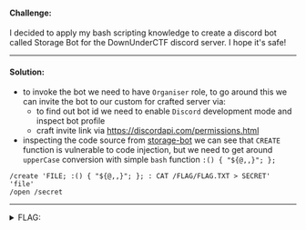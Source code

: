 #### Challenge:

I decided to apply my bash scripting knowledge to create a discord bot called Storage Bot for the DownUnderCTF discord server. I hope it's safe!

---

#### Solution:

- to invoke the bot we need to have `Organiser` role, to go around this we can invite the bot to our custom for crafted server via:
  - to find out bot id we need to enable `Discord` development mode and inspect bot profile
  - craft invite link via https://discordapi.com/permissions.html
- inspecting the code source from [storage-bot](https://github.com/Solopie/storage-bot) we can see that `CREATE` function is vulnerable to code injection, but we need to get around `upperCase` conversion with simple `bash` function `:() { "${@,,}"; };`

```
/create 'FILE; :() { "${@,,}"; }; : CAT /FLAG/FLAG.TXT > SECRET' 'file'
/open /secret
```

---

<details><summary>FLAG:</summary>

```
DUCTF{/flag_didn't_work_for_me...}
```

</details>
<br/>
